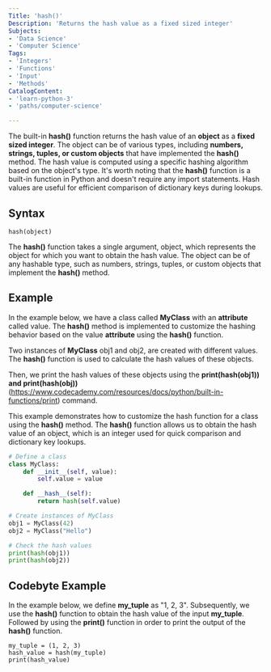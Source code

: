 ```yaml
---
Title: 'hash()'
Description: 'Returns the hash value as a fixed sized integer'
Subjects:
- 'Data Science'
- 'Computer Science'
Tags:
- 'Integers'
- 'Functions'
- 'Input'
- 'Methods'
CatalogContent:
- 'learn-python-3'
- 'paths/computer-science'

---
```


The built-in **hash()** function returns the hash value of an **object** as a **fixed sized integer**. The object can be of various types, including **numbers, strings, tuples, or custom objects** that have implemented the **hash()** method. The hash value is computed using a specific hashing algorithm based on the object's type. It's worth noting that the **hash()** function is a built-in function in Python and doesn't require any import statements. Hash values are useful for efficient comparison of dictionary keys during lookups.

## Syntax

```pseudo
hash(object)
```

The **hash()** function takes a single argument, object, which represents the object for which you want to obtain the hash value.
The object can be of any hashable type, such as numbers, strings, tuples, or custom objects that implement the **hash()** method.

## Example

In the example below, we have a class called **MyClass** with an **attribute** called value. The **hash()** method is implemented to customize the hashing behavior based on the value **attribute** using the **hash()** function.

Two instances of **MyClass** obj1 and obj2, are created with different values. The **hash()** function is used to calculate the hash values of these objects.

Then, we print the hash values of these objects using the **print(hash(obj1)) and print(hash(obj))** (https://www.codecademy.com/resources/docs/python/built-in-functions/print) command.

This example demonstrates how to customize the hash function for a class using the **hash()** method. The **hash()** function allows us to obtain the hash value of an object, which is an integer used for quick comparison and dictionary key lookups.

```py
# Define a class
class MyClass:
    def __init__(self, value):
        self.value = value

    def __hash__(self):
        return hash(self.value)

# Create instances of MyClass
obj1 = MyClass(42)
obj2 = MyClass("Hello")

# Check the hash values
print(hash(obj1))
print(hash(obj2))
```

## Codebyte Example

In the example below, we define **my_tuple** as "1, 2, 3". Subsequently, we use the **hash()** function to obtain the hash value of the input **my_tuple**. Followed by using the **print()** function in order to print the output of the **hash()** function.

```codebyte/python
my_tuple = (1, 2, 3)
hash_value = hash(my_tuple)
print(hash_value)
